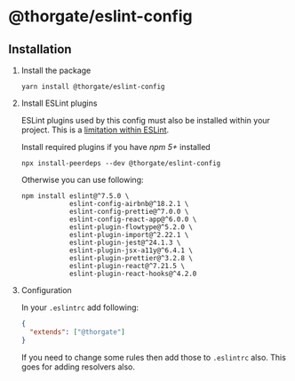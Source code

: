 # @thorgate/eslint-config

## Installation

1) Install the package
   ```shell script
   yarn install @thorgate/eslint-config
   ```

2) Install ESLint plugins

   ESLint plugins used by this config must also be installed within your project. This is a [limitation within ESLint](https://github.com/eslint/rfcs/pull/5).
    
   Install required plugins if you have *npm 5+* installed
   ```shell script
   npx install-peerdeps --dev @thorgate/eslint-config
   ```
    
   Otherwise you can use following:
    
   ```shell script
   npm install eslint@^7.5.0 \
               eslint-config-airbnb@^18.2.1 \
               eslint-config-prettie@^7.0.0 \
               eslint-config-react-app@^6.0.0 \
               eslint-plugin-flowtype@^5.2.0 \
               eslint-plugin-import@^2.22.1 \
               eslint-plugin-jest@^24.1.3 \
               eslint-plugin-jsx-a11y@^6.4.1 \
               eslint-plugin-prettier@^3.2.8 \
               eslint-plugin-react@^7.21.5 \
               eslint-plugin-react-hooks@^4.2.0
   ```

3) Configuration

   In your `.eslintrc` add following:

   ```json
   {
     "extends": ["@thorgate"]
   }
   ```
   
   If you need to change some rules then add those to `.eslintrc` also. This goes for adding resolvers also.
